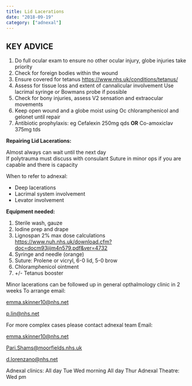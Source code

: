 ```yaml
---
title: Lid Lacerations
date: "2018-09-19"
category: ["adnexal"]
---
```


## KEY ADVICE
1. Do full ocular exam to ensure no other ocular injury, globe injuries take priority
2. Check for foreign bodies within the wound
3. Ensure covered for tetanus
https://www.nhs.uk/conditions/tetanus/
4. Assess for tissue loss and extent of cannalicular involvement 
 Use lacrimal syringe or Bowmans probe if possible
6. Check for bony injuries, assess V2 sensation and extraocular movements
8. Keep open wound and a globe moist using Oc chloramphenicol and gelonet until repair
9. Antibiotic prophylaxis:
eg Cefalexin 250mg qds **OR** Co-amoxiclav 375mg tds

**Repairing Lid Lacerations:**

Almost always can wait until the next day  
If polytrauma must discuss with consulant
Suture in minor ops if you are capable and there is capacity 

When to refer to adnexal:
* Deep lacerations
* Lacrimal system involvement
* Levator involvement
 
**Equipment needed:**
1. Sterile wash, gauze
2. Iodine prep and drape
3. Lignospan 2%
max dose calculations
 https://www.nuh.nhs.uk/download.cfm?doc=docm93jijm4n579.pdf&ver=4732
5. Syringe and needle (orange)
6. Suture: Prolene or vicryl, 6-0 lid, 5-0 brow
7. Chloramphenicol ointment 
8. +/- Tetanus booster

Minor lacerations can be followed up in general opthalmology clinic in 2 weeks
To arrange email:

emma.skinner10@nhs.net

p.lin@nhs.net

For more complex cases please contact adnexal team
Email:

emma.skinner10@nhs.net

Pari.Shams@moorfields.nhs.uk

d.lorenzano@nhs.net

Adnexal clinics: 
All day Tue
Wed morning 
All day Thur
Adnexal Theatre:
Wed pm 

